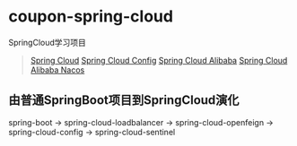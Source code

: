 # coupon-spring-cloud
SpringCloud学习项目
> [Spring Cloud](https://spring.io/spring-cloud)
> [Spring Cloud Config](https://spring.io/spring-cloud-config)
> [Spring Cloud Alibaba](https://spring.io/spring-cloud-alibaba)
> [Spring Cloud Alibaba Nacos](https://spring.io/spring-cloud-alibaba-nacos)

## 由普通SpringBoot项目到SpringCloud演化
spring-boot -> spring-cloud-loadbalancer -> spring-cloud-openfeign -> spring-cloud-config -> spring-cloud-sentinel
